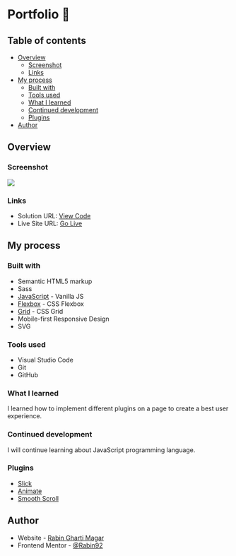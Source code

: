 # Portfolio :open_file_folder:

## Table of contents

- [Overview](#overview)
  - [Screenshot](#screenshot)
  - [Links](#links)
- [My process](#my-process)
  - [Built with](#built-with)
  - [Tools used](#tools-used)
  - [What I learned](#what-i-learned)
  - [Continued development](#continued-development)
  - [Plugins](#Plugins)
- [Author](#author)

## Overview

### Screenshot

![](./images/screenshot.png)

### Links

- Solution URL: [View Code](https://github.com/Rabin92/rabingm.dev)
- Live Site URL: [Go Live](https://www.rabingm.dev/)

## My process

### Built with

- Semantic HTML5 markup
- Sass
- [JavaScript](https://javascript.info) - Vanilla JS
- [Flexbox](https://css-tricks.com/snippets/css/a-guide-to-flexbox/) - CSS Flexbox
- [Grid](https://css-tricks.com/snippets/css/complete-guide-grid/) - CSS Grid
- Mobile-first Responsive Design
- SVG

### Tools used

- Visual Studio Code
- Git
- GitHub

### What I learned

I learned how to implement different plugins on a page to create a best user experience.

### Continued development

I will continue learning about JavaScript programming language.

### Plugins

- [Slick](https://kenwheeler.github.io/slick/)
- [Animate](https://animate.style)
- [Smooth Scroll](https://github.com/cferdinandi/smooth-scroll)

## Author

- Website - [Rabin Gharti Magar](https://www.rabingm.dev/)
- Frontend Mentor - [@Rabin92](https://www.frontendmentor.io/profile/Rabin92)
